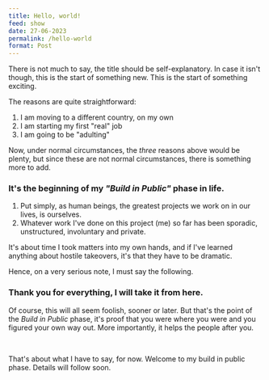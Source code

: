 ```yaml
---
title: Hello, world!
feed: show
date: 27-06-2023
permalink: /hello-world
format: Post
---
```


There is not much to say, the title should be self-explanatory. In case it isn't though, this is the start of something new. This is the start of something exciting.

The reasons are quite straightforward:
1. I am moving to a different country, on my own
2. I am starting my first "real" job
3. I am going to be "adulting"

Now, under normal circumstances, the _three_ reasons above would be plenty, but since these are not normal circumstances, there is something more to add.

### It's the beginning of my _"Build in Public"_ phase in life.

1. Put simply, as human beings, the greatest projects we work on in our lives, is ourselves.
2. Whatever work I've done on this project (me) so far has been sporadic, unstructured, involuntary and private.

It's about time I took matters into my own hands, and if I've learned anything about hostile takeovers, it's that they have to be dramatic.

Hence, on a very serious note, I must say the following.

### Thank you for everything, I will take it from here.

Of course, this will all seem foolish, sooner or later. But that's the point of the _Build in Public_ phase, it's proof that you were where you were and you figured your own way out. More importantly, it helps the people after you.

<br />

That's about what I have to say, for now. Welcome to my build in public phase. Details will follow soon.
